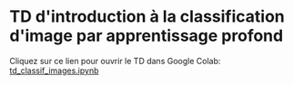 # TD d'introduction à la classification d'image par apprentissage profond

Cliquez sur ce lien pour ouvrir le TD dans Google Colab: [td_classif_images.ipynb](https://colab.research.google.com/github/perrin-isir/td_intro_classif_images/blob/main/td_classif_images.ipynb)

